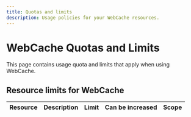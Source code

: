 ```yaml
---
title: Quotas and limits
description: Usage policies for your WebCache resources.
---
```


# WebCache Quotas and Limits

This page contains usage quota and limits that apply when using WebCache.

## Resource limits for WebCache

| Resource | Description | Limit | Can be increased | Scope |
| --- | --- | --- | --- | --- |
